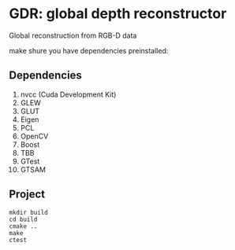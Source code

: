 # GDR: global depth reconstructor

Global reconstruction from RGB-D data

make shure you have dependencies preinstalled:

## Dependencies

1. nvcc (Cuda Development Kit)
2. GLEW
3. GLUT
4. Eigen
5. PCL
6. OpenCV
7. Boost
8. TBB
9. GTest
10. GTSAM


## Project

```
mkdir build
cd build
cmake ..
make
ctest
```
